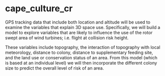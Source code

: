 # cape_culture_cr

GPS tracking data that include both location and altitude will be used to examine the variables that explain 3D space use. Specifically, we will build a model to explore variables that are likely to influence the use of the rotor swept area of wind turbines; i.e. flight at collision risk height.

These variables include topography, the interaction of topography with local meteorology, distance to colony, distance to supplementary feeding site, and the land use or conservation status of an area. From this model (which is based at an individual level) we will then incorporate the different colony size to predict the overall level of risk of an area.
